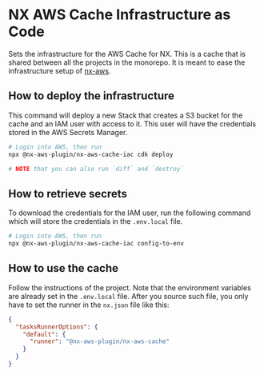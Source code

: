 # NX AWS Cache Infrastructure as Code

Sets the infrastructure for the AWS Cache for NX. This is a cache that is shared between all the projects in the monorepo.
It is meant to ease the infrastructure setup of [nx-aws](https://github.com/bojanbass/nx-aws).

## How to deploy the infrastructure

This command will deploy a new Stack that creates a S3 bucket for the cache and an IAM user with access to it.
This user will have the credentials stored in the AWS Secrets Manager.

```bash
# Login into AWS, then run
npx @nx-aws-plugin/nx-aws-cache-iac cdk deploy

# NOTE that you can also run `diff` and `destroy`
```

## How to retrieve secrets

To download the credentials for the IAM user, run the following command which will store the credentials in the `.env.local` file.

```bash
# Login into AWS, then run
npx @nx-aws-plugin/nx-aws-cache-iac config-to-env
```

## How to use the cache

Follow the instructions of the project. Note that the environment variables are already set in the `.env.local` file. After you source such file, you only have to set the runner in the `nx.json` file like this:

```json
{
  "tasksRunnerOptions": {
    "default": {
      "runner": "@nx-aws-plugin/nx-aws-cache"
    }
  }
}
```
